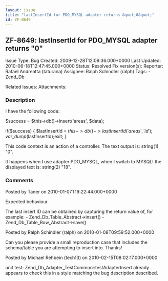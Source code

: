 ```yaml
---
layout: issue
title: "lastInsertId for PDO_MYSQL adapter returns &quot;0&quot;"
id: ZF-8649
---
```


ZF-8649: lastInsertId for PDO\_MYSQL adapter returns "0"
--------------------------------------------------------

 Issue Type: Bug Created: 2009-12-28T12:09:36.000+0000 Last Updated: 2010-06-18T12:47:45.000+0000 Status: Resolved Fix version(s): 
 Reporter:  Rafael Andreatta (taturana)  Assignee:  Ralph Schindler (ralph)  Tags: - Zend\_Db
 
 Related issues: 
 Attachments: 
### Description

I have the following code:

$success = $this->db()->insert('areas', $data);

if($success) { $lastInsertId = $this->db()->lastInsertId('areas', 'id'); var\_dump($lastInsertId);exit; }

This code context is an action of a controller. The text output is: string(1) "0".

It happens when I use adapter PDO\_MYSQL, when I switch to MYSQLI the displayed text is: string(2) "18".

 

 

### Comments

Posted by Taner on 2010-01-07T19:22:44.000+0000

Expected behaviour.

The last insert ID can be obtained by capturing the return value of, for example: - Zend\_Db\_Table\_Abstract->insert() - Zend\_Db\_Table\_Row\_Abstract->save()

 

 

Posted by Ralph Schindler (ralph) on 2010-01-08T09:59:52.000+0000

Can you please provide a small reproduction case that includes the schema/table you are attempting to insert into. Thanks!

 

 

Posted by Michael Rehbein (tech13) on 2010-02-15T08:02:17.000+0000

unit test: Zend\_Db\_Adapter\_TestCommon::testAdapterInsert already appears to check this in a style matching the bug description described.

 

 